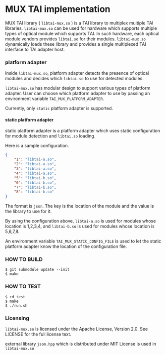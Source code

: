 MUX TAI implementation
===

MUX TAI library ( `libtai-mux.so` ) is a TAI library to multiplex multiple TAI
libraries. `libtai-mux.so` can be used for hardware which supports multiple
types of optical module which supports TAI. In such hardware, each optical module
vendors provides `libtai.so` for their modules. `libtai-mux.so` dynamically loads
these library and provides a single multiplexed TAI interface to TAI adapter host.

### platform adapter

Inside `libtai-mux.so`, platform adapter detects the presence of optical
modules and decides which `libtai.so` to use for detected modules.

`libtai-mux.so` has modular design to support various types of 
platform adapter. User can choose which platform adapter to use by
passing an environment variable `TAI_MUX_PLATFORM_ADAPTER`.

Currently, only `static` platform adapter is supported.

#### static platform adapter

static platform adapter is a platform adapter which uses static configuration
for module detection and `libtai.so` loading.

Here is a sample configuration.

```json
{
    "1": "libtai-a.so",
    "2": "libtai-a.so",
    "3": "libtai-a.so",
    "4": "libtai-a.so",
    "5": "libtai-b.so",
    "6": "libtai-b.so",
    "7": "libtai-b.so",
    "8": "libtai-b.so"
}
```

The format is `json`. The key is the location of the module and the value is
the library to use for it.

By using the configuration above, `libtai-a.so` is used for modules
whose location is 1,2,3,4, and `libtai-b.so` is used for modules whose location
is 5,6,7,8.

An environment variable `TAI_MUX_STATIC_CONFIG_FILE` is used to let the
static platform adapter know the location of the configuration file.

### HOW TO BUILD

```
$ git submodule update --init
$ make
```

### HOW TO TEST

```
$ cd test
$ make
$ ./run.sh
```

### Licensing
`libtai-mux.so` is licensed under the Apache License, Version 2.0. See LICENSE for the full license text.

external library `json.hpp` which is distributed under MIT License is used in `libtai-mux.so`
